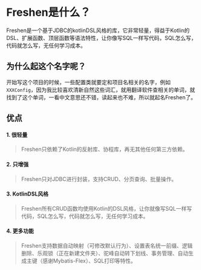 # Freshen是什么？
Freshen是一个基于JDBC的kotlinDSL风格的库，它非常轻量，得益于Kotlin的DSL、扩展函数、顶层函数等语法特性，让你像写SQL一样写代码，SQL怎么写，代码就怎么写，无任何学习成本。

## 为什么起这个名字呢？
开始写这个项目的时候，一些配置类就要定和项目名相关的名字，例如`XXXConfig`，因为我比较喜欢清新自然这些词汇，就用翻译软件查相关的单词，就找到了这个单词，一看中文意思还不错，读起来也不难，所以就起名Freshen了。

## 优点
#### 1. 很轻量
> Freshen只依赖了Kotlin的反射库、协程库，再无其他任何第三方依赖。

#### 2. 只增强
> Freshen只对JDBC进行封装，支持CRUD、分页查询、批量操作。

#### 3. KotlinDSL风格
> Freshen所有CRUD函数均使用Kotlin的DSL风格，让你就像写SQL一样写代码，SQL怎么写，代码就怎么写，无任何学习成本。

#### 4. 更多功能
> Freshen支持数据自动映射（可修改默认行为）、设置表名统一前缀、逻辑删除、乐观锁（正在新建文件夹）、驼峰自动转下划线、事务管理、自动生成主键（感谢Mybatis-Flex）、SQL打印等特性。